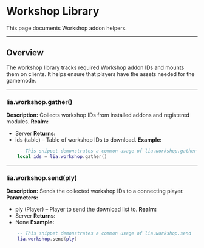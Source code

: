 # Workshop Library

This page documents Workshop addon helpers.

---

## Overview

The workshop library tracks required Workshop addon IDs and mounts them on clients. It helps ensure that players have the assets needed for the gamemode.

---

### lia.workshop.gather()

    
**Description:**
Collects workshop IDs from installed addons and registered modules.
**Realm:**
* Server
**Returns:**
* ids (table) – Table of workshop IDs to download.
**Example:**
```lua
    -- This snippet demonstrates a common usage of lia.workshop.gather
    local ids = lia.workshop.gather()
```

---


### lia.workshop.send(ply)

    
**Description:**
Sends the collected workshop IDs to a connecting player.
**Parameters:**
* ply (Player) – Player to send the download list to.
**Realm:**
* Server
**Returns:**
* None
**Example:**
```lua
    -- This snippet demonstrates a common usage of lia.workshop.send
    lia.workshop.send(ply)
```
